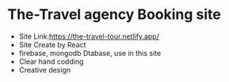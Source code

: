# The-Travel agency Booking site  
* Site Link:https://the-travel-tour.netlify.app/
* Site Create by React
* firebase, mongodb Dtabase, use in this site
* Clear hand codding 
* Creative design 
